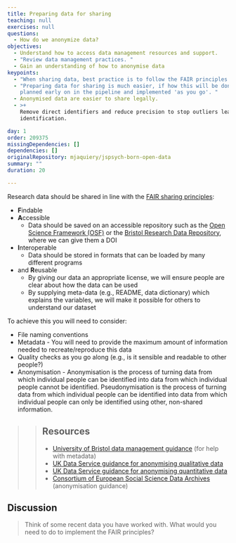 ```yaml
---
title: Preparing data for sharing
teaching: null
exercises: null
questions:
  - How do we anonymize data?
objectives:
  - Understand how to access data management resources and support.
  - "Review data management practices. "
  - Gain an understanding of how to anonymise data
keypoints:
  - "When sharing data, best practice is to follow the FAIR principles. "
  - "Preparing data for sharing is much easier, if how this will be done is
    planned early on in the pipeline and implemented 'as you go'. "
  - Anonymised data are easier to share legally.
  - >+
    Remove direct identifiers and reduce precision to stop outliers leading to
    identification.

day: 1
order: 209375
missingDependencies: []
dependencies: []
originalRepository: mjaquiery/jspsych-born-open-data
summary: ""
duration: 20

---
```

Research data should be shared in line with the [FAIR sharing principles](https://www.go-fair.org/fair-principles/):
* **F**indable
* **A**ccessible
  * Data should be saved on an accessible repository such as the [Open Science Framework (OSF)](https://osf.io/) or the [Bristol Research Data Repository](https://www.bristol.ac.uk/staff/researchers/data/publishing-research-data/), where we can give them a DOI
* **I**nteroperable
  * Data should be stored in formats that can be loaded by many different programs
* and **R**eusable
  * By giving our data an appropriate license, we will ensure people are clear about how the data can be used
  * By supplying meta-data (e.g., README, data dictionary) which explains the variables, we will make it possible for others to understand our dataset

To achieve this you will need to consider:
* File naming conventions
* Metadata - You will need to provide the maximum amount of information needed to recreate/reproduce this data
* Quality checks as you go along (e.g., is it sensible and readable to other people?)
* Anonymisation - Anonymisation is the process of turning data from which individual people can be identified into data from which individual people cannot be identified. Pseudonymisation is the process of turning data from which individual people can be identified into data from which individual people can only be identified using other, non-shared information.

> > ## Resources
> > * [University of Bristol data management guidance](http://www.bristol.ac.uk/staff/researchers/data/) (for help with metadata)
> > * [UK Data Service guidance for anonymising qualitative data](https://www.ukdataservice.ac.uk/manage-data/legal-ethical/anonymisation/qualitative.aspx)
>> * [UK Data Service guidance for anonymising quantitative data](https://www.ukdataservice.ac.uk/manage-data/legal-ethical/anonymisation.aspx)
> > * [Consortium of European Social Science Data Archives](https://www.cessda.eu/Training/Training-Resources/Library/Data-Management-Expert-Guide/5.-Protect/Anonymisation) (anonymisation guidance)


## Discussion
> Think of some recent data you have worked with. What would you need to do to implement the FAIR principles?
